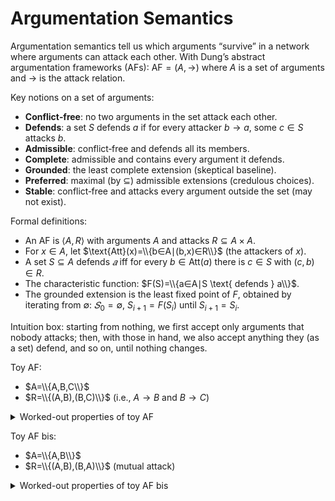# Argumentation Semantics

Argumentation semantics tell us which arguments “survive” in a network where arguments can attack each other.
With Dung’s abstract argumentation frameworks (AFs):
$\text{AF} = (A, →)$ where $A$ is a set of arguments and $→$ is the attack relation.

Key notions on a set of arguments:
- **Conflict‑free**: no two arguments in the set attack each other.
- **Defends**: a set $S$ defends $a$ if for every attacker $b → a$, some $c ∈ S$ attacks $b$.
- **Admissible**: conflict‑free and defends all its members.
- **Complete**: admissible and contains every argument it defends.
- **Grounded**: the least complete extension (skeptical baseline).
- **Preferred**: maximal (by $⊆$) admissible extensions (credulous choices).
- **Stable**: conflict‑free and attacks every argument outside the set (may not exist).

Formal definitions:
- An AF is $⟨A,R⟩$ with arguments $A$ and attacks $R⊆A×A$.
- For $x∈A$, let $\text{Att}(x)=\\{b∈A∣(b,x)∈R\\}$ (the attackers of $x$).
- A set $S⊆A$ defends $𝑎$ iff for every $b∈\text{Att}(a)$ there is $c∈S$ with $(c,b)∈R$.
- The characteristic function: $F(S)=\\{a∈A∣S \text{ defends } a\\}$.
- The grounded extension is the least fixed point of $F$, obtained by iterating from $∅$: $𝑆_0 = ∅$, $S_{i+1} = F(S_i)$ until $S_{i+1} = S_i$.

Intuition box: starting from nothing, we first accept only arguments that nobody attacks; then, with those in hand, we also accept anything they (as a set) defend, and so on, until nothing changes.

Toy AF:
- $A=\\{A,B,C\\}$
- $R=\\{(A,B),(B,C)\\}$ (i.e., $A→B$ and $B→C$)

<details>
  <summary>Worked-out properties of toy AF</summary>

- $F(\emptyset) = {A}$
- $F(\\{A\\}) = \\{A, C\\}$
- $F(\\{A,C\\}) = \\{A,C\\}$
- **Conflict‑free**: $∅$, $\\{A\\}$, $\\{B\\}$, $\\{C\\}$, $\\{A,C\\}$
- **Admissible**: $∅$, $\\{A\\}$, $\\{A,C\\}$
- **Complete**: $\\{A,C\\}$
- **Grounded**: $\\{A,C\\}$
- **Preferred**: $\\{A,C\\}$
- **Stable**: $A∖S=\\{B\\}$, and $A∈S$ attacks $B$, so $S=\\{A,C\\}$ is stable.
</details>

Toy AF bis:
- $A=\\{A,B\\}$ 
- $R=\\{(A,B),(B,A)\\}$ (mutual attack)

<details>
  <summary>Worked-out properties of toy AF bis</summary>

- $F(∅) = ∅$
- **Conflict‑free**: $∅$, $\\{A\\}$, $\\{B\\}$
- **Admissible**: $∅$, $\\{A\\}$, $\\{B\\}$
- **Complete**: $∅$, $\\{A\\}$, $\\{B\\}$
- **Grounded**: $∅$
- **Preferred**: $\\{A\\}$, $\\{B\\}$
- **Stable**: $\\{A\\}$, $\\{B\\}$
</details>
